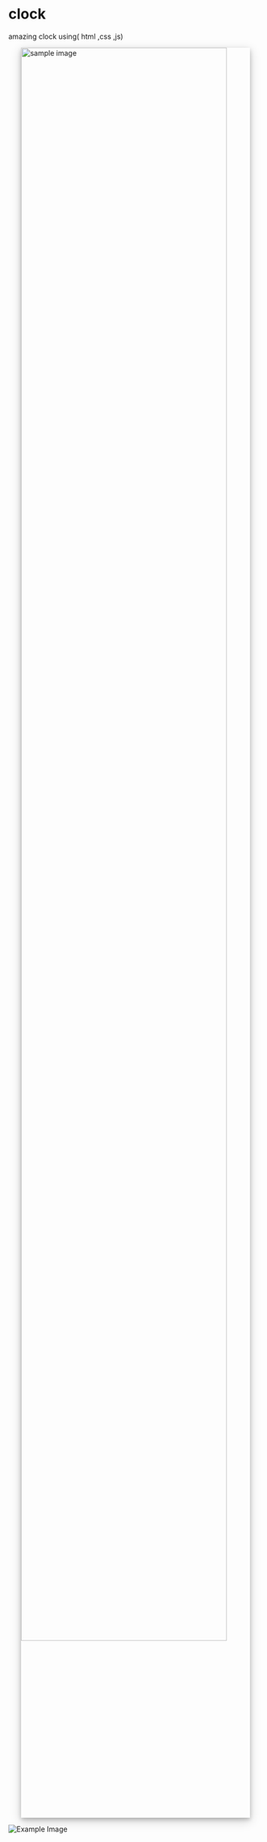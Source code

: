 # clock
amazing clock using( html ,css ,js)
 
<img src="https://drive.google.com/uc?id=1bXzYeegauqB2M6-VZwitEeXHmMiYZIUY"
     alt="sample image"
     style="display: block; margin-right: auto; margin-left: auto; width: 90%;
     box-shadow: 0 4px 8px 0 rgba(0, 0, 0, 0.2), 0 6px 20px 0 rgba(0, 0, 0, 0.19)" />

![Example Image](https://drive.google.com/uc?id=11QkbrE_v6bYJsv-hLPeHu777WEsGKD3N)
